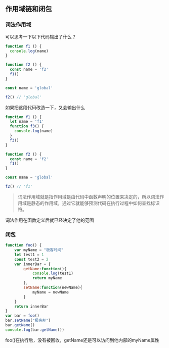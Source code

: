 ## 作用域链和闭包

### 词法作用域
可以思考一下以下代码输出了什么？
```js
function f1 () {
  console.log(name)
}

function f2 () {
  const name = 'f2'
  f1()
}

const name = 'global'

f2() // 'global'
```

如果把这段代码改造一下，又会输出什么

```js
function f1 () {
  let name = 'f1'
  function f3() {
    console.log(name)
  }
  f3()
}

function f2 () {
  const name = 'f2'
  f1()
}

const name = 'global'

f2() // 'f1'
```
> 词法作用域就是指作用域是由代码中函数声明的位置来决定的，所以词法作用域是静态的作用域，通过它就能够预测代码在执行过程中如何查找标识符。

词法作用在函数定义后就已经决定了他的范围

### 闭包

```js
function foo() {
    var myName = "极客时间"
    let test1 = 1
    const test2 = 2
    var innerBar = {
        getName:function(){
            console.log(test1)
            return myName
        },
        setName:function(newName){
            myName = newName
        }
    }
    return innerBar
}
var bar = foo()
bar.setName("极客邦")
bar.getName()
console.log(bar.getName())
```
foo()在执行后，没有被回收，getName还是可以访问到他内部的myName属性

